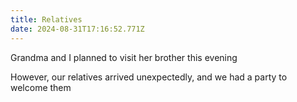 ```yaml
---
title: Relatives
date: 2024-08-31T17:16:52.771Z
---
```


Grandma and I planned to visit her brother this evening

However, our relatives arrived unexpectedly, and we had a party to welcome them
